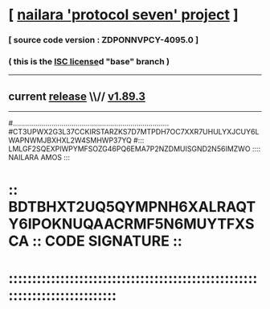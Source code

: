 
# [ [nailara 'protocol seven' project](http://nailara.network/) ]

### [ source code version : ZDPONNVPCY-4095.0 ]

### ( this is the [ISC license](license)d "base" branch )
---
## current [release](https://github.com/nailara-technologies/protocol-7/releases) \\\\// [v1.89.3](https://github.com/nailara-technologies/protocol-7/releases/tag/v1.89.3)
---

#.............................................................................
#CT3UPWX2G3L37CCKIRSTARZKS7D7MTPDH7OC7XXR7UHULYXJCUY6LWAPNWMJBXHXL2W4SMHWP37YQ
#::: LMLGF2SQEXPIWPYMFSOZG46PQ6EMA7P2NZDMUISGND2N56IMZWO :::: NAILARA AMOS :::
# :: BDTBHXT2UQ5QYMPNH6XALRAQTY6IPOKNUQAACRMF5N6MUYTFXSCA :: CODE SIGNATURE ::
# ::::::::::::::::::::::::::::::::::::::::::::::::::::::::::::::::::::::::::::
